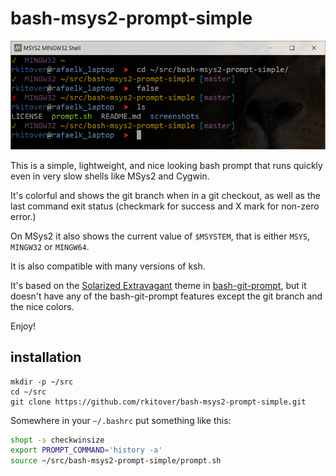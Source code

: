 # bash-msys2-prompt-simple

![how the prompt looks in a window](/screenshots/bash-msys2-prompt-simple-screenshot.png?raw=true)

This is a simple, lightweight, and nice looking bash prompt that runs quickly
even in very slow shells like MSys2 and Cygwin.

It's colorful and shows the git branch when in a git checkout, as well as the
last command exit status (checkmark for success and X mark for non-zero error.)

On MSys2 it also shows the current value of `$MSYSTEM`, that is either `MSYS`,
`MINGW32` or `MINGW64`.

It is also compatible with many versions of ksh.

It's based on the [Solarized
Extravagant](https://github.com/magicmonty/bash-git-prompt/blob/master/themes/Solarized_Extravagant.bgptheme)
theme in [bash-git-prompt](https://github.com/magicmonty/bash-git-prompt), but
it doesn't have any of the bash-git-prompt features except the git branch and
the nice colors.

Enjoy!

## installation

```shell
mkdir -p ~/src
cd ~/src
git clone https://github.com/rkitover/bash-msys2-prompt-simple.git
```

Somewhere in your `~/.bashrc` put something like this:

```bash
shopt -s checkwinsize
export PROMPT_COMMAND='history -a'
source ~/src/bash-msys2-prompt-simple/prompt.sh
```
